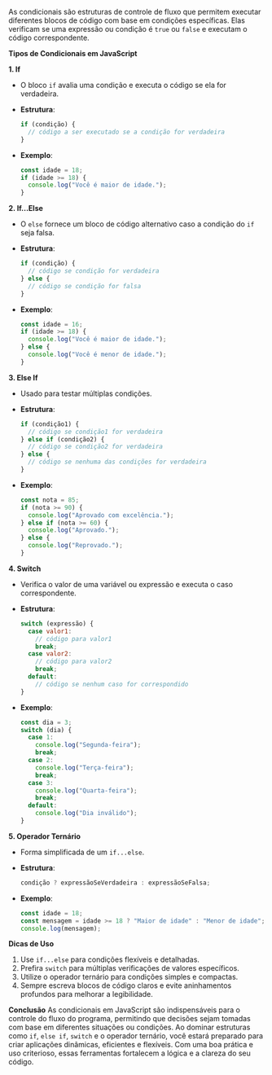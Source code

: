 As condicionais são estruturas de controle de fluxo que permitem executar diferentes blocos de código com base em condições específicas. Elas verificam se uma expressão ou condição é `true` ou `false` e executam o código correspondente.

**Tipos de Condicionais em JavaScript**

**1. If**

- O bloco `if` avalia uma condição e executa o código se ela for verdadeira.
- **Estrutura**:
    
    ```jsx
    if (condição) {
      // código a ser executado se a condição for verdadeira
    }
    ```
    
- **Exemplo**:
    
    ```jsx
    const idade = 18;
    if (idade >= 18) {
      console.log("Você é maior de idade.");
    }
    ```
    

**2. If...Else**

- O `else` fornece um bloco de código alternativo caso a condição do `if` seja falsa.
- **Estrutura**:
    
    ```jsx
    if (condição) {
      // código se condição for verdadeira
    } else {
      // código se condição for falsa
    }
    ```
    
- **Exemplo**:
    
    ```jsx
    const idade = 16;
    if (idade >= 18) {
      console.log("Você é maior de idade.");
    } else {
      console.log("Você é menor de idade.");
    }
    ```
    

**3. Else If**

- Usado para testar múltiplas condições.
- **Estrutura**:
    
    ```jsx
    if (condição1) {
      // código se condição1 for verdadeira
    } else if (condição2) {
      // código se condição2 for verdadeira
    } else {
      // código se nenhuma das condições for verdadeira
    }
    ```
    
- **Exemplo**:
    
    ```jsx
    const nota = 85;
    if (nota >= 90) {
      console.log("Aprovado com excelência.");
    } else if (nota >= 60) {
      console.log("Aprovado.");
    } else {
      console.log("Reprovado.");
    }
    ```
    

**4. Switch**

- Verifica o valor de uma variável ou expressão e executa o caso correspondente.
- **Estrutura**:
    
    ```jsx
    switch (expressão) {
      case valor1:
        // código para valor1
        break;
      case valor2:
        // código para valor2
        break;
      default:
        // código se nenhum caso for correspondido
    }
    ```
    
- **Exemplo**:
    
    ```jsx
    const dia = 3;
    switch (dia) {
      case 1:
        console.log("Segunda-feira");
        break;
      case 2:
        console.log("Terça-feira");
        break;
      case 3:
        console.log("Quarta-feira");
        break;
      default:
        console.log("Dia inválido");
    }
    ```
    

**5. Operador Ternário**

- Forma simplificada de um `if...else`.
- **Estrutura**:
    
    ```jsx
    condição ? expressãoSeVerdadeira : expressãoSeFalsa;
    ```
    
- **Exemplo**:
    
    ```jsx
    const idade = 18;
    const mensagem = idade >= 18 ? "Maior de idade" : "Menor de idade";
    console.log(mensagem);
    ```
    

**Dicas de Uso**

1. Use `if...else` para condições flexíveis e detalhadas.
2. Prefira `switch` para múltiplas verificações de valores específicos.
3. Utilize o operador ternário para condições simples e compactas.
4. Sempre escreva blocos de código claros e evite aninhamentos profundos para melhorar a legibilidade.

**Conclusão**
As condicionais em JavaScript são indispensáveis para o controle do fluxo do programa, permitindo que decisões sejam tomadas com base em diferentes situações ou condições. Ao dominar estruturas como `if`, `else if`, `switch` e o operador ternário, você estará preparado para criar aplicações dinâmicas, eficientes e flexíveis. Com uma boa prática e uso criterioso, essas ferramentas fortalecem a lógica e a clareza do seu código.